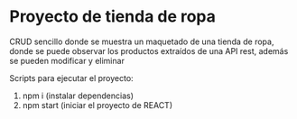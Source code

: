 # Proyecto de tienda de ropa

CRUD sencillo donde se muestra un maquetado de una tienda de ropa, donde se puede observar los productos extraídos de una API rest, además se pueden modificar y eliminar

Scripts para ejecutar el proyecto:

1) npm i (instalar dependencias)
2) npm start (iniciar el proyecto de REACT)
